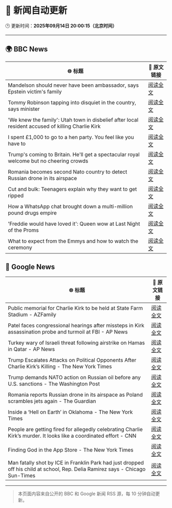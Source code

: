 # 🧠 新闻自动更新

🕒 更新时间：**2025年09月14日 20:00:15（北京时间）**

---

## 🌍 BBC News

| 🌐 标题 | 🔗 原文链接 |
|--------|-------------|
| Mandelson should never have been ambassador, says Epstein victim's family | [阅读全文](https://www.bbc.com/news/articles/c87ypx8gq3do?at_medium=RSS&at_campaign=rss) |
| Tommy Robinson tapping into disquiet in the country, says minister | [阅读全文](https://www.bbc.com/news/articles/cnvr5782yp3o?at_medium=RSS&at_campaign=rss) |
| 'We knew the family': Utah town in disbelief after local resident accused of killing Charlie Kirk | [阅读全文](https://www.bbc.com/news/articles/czew1nz17rro?at_medium=RSS&at_campaign=rss) |
| I spent £1,000 to go to a hen party. You feel like you have to | [阅读全文](https://www.bbc.com/news/articles/c930pyzygqxo?at_medium=RSS&at_campaign=rss) |
| Trump's coming to Britain. He'll get a spectacular royal welcome but no cheering crowds | [阅读全文](https://www.bbc.com/news/articles/cq5jgdvnll4o?at_medium=RSS&at_campaign=rss) |
| Romania becomes second Nato country to detect Russian drone in its airspace | [阅读全文](https://www.bbc.com/news/articles/c80g7g5rmlno?at_medium=RSS&at_campaign=rss) |
| Cut and bulk: Teenagers explain why they want to get ripped | [阅读全文](https://www.bbc.com/news/articles/cvg964v18l6o?at_medium=RSS&at_campaign=rss) |
| How a WhatsApp chat brought down a multi-million pound drugs empire | [阅读全文](https://www.bbc.com/news/articles/ckg4ej4l225o?at_medium=RSS&at_campaign=rss) |
| 'Freddie would have loved it': Queen wow at Last Night of the Proms | [阅读全文](https://www.bbc.com/news/articles/cwyn7lq1q1ro?at_medium=RSS&at_campaign=rss) |
| What to expect from the Emmys and how to watch the ceremony | [阅读全文](https://www.bbc.com/news/articles/c1mxlm42l9vo?at_medium=RSS&at_campaign=rss) |

## 📰 Google News

| 🌐 标题 | 🔗 原文链接 |
|--------|-------------|
| Public memorial for Charlie Kirk to be held at State Farm Stadium - AZFamily | [阅读全文](https://news.google.com/rss/articles/CBMilwFBVV95cUxOV0NXMEhhSVNXU0hET0IzZFhZVUI3RjA5WVJHRTJtUUdENlA3OXREbDRxOE1DSXNSRDk0X0hfZzROOHk0ck02U3FDaVlCNEhJMVI2dVZlektoYWRFTUczSm9Rem01RXd4SU41MjdTanBSdk9wYWlkd2R1a1lWbFpCaVhHZkZWc045YnpLWjRqMHBuX0Ixelp30gGrAUFVX3lxTE01RTNYMnFmVk80YnRURTdBRlRsMW0xNHJvLTNtVEdxMkxVdWIxdFJwczBDdHMyWGNDQ0s4VV9kUFlFVWt5bWFTaEhuMkhqRVB4ZjhiZ3pLMDNvMS1oV01WMXFrVUpERWJsMS1wM1R6UzJxaElLOWYxbDd1NkVCLUNuaC1OVm9UZWswRmc2enJKWHE3NmRNd1NVQVhwbS1Fd2hNNlFnLU1hY3BkUQ?oc=5) |
| Patel faces congressional hearings after missteps in Kirk assassination probe and turmoil at FBI - AP News | [阅读全文](https://news.google.com/rss/articles/CBMijAFBVV95cUxOa1BKLWxGUnlWWjhGNUpKN1NYclN3S29WLTNzUXFpc0FiMWFNcTdDVmtrTnlSOWNXN0VMS0lSczZXckswVGo4RnFGTVVTRlZwUWVrZXZBaXU5bWl0MzhKSnQ5ZlA2aGlSYnE1SW5sQ2I3ZlIzNElnd21Ya29waFJ2VUw0cXpEUFphQmxWRA?oc=5) |
| Turkey wary of Israeli threat following airstrike on Hamas in Qatar - AP News | [阅读全文](https://news.google.com/rss/articles/CBMijwFBVV95cUxNWlNWMDNfaEZicnBKbW1rQlcwX1hwWC0zVnNzRGFBY25xMkNQZGVteG8tbmtQaEhhTVcyN1JxWFVfZjFIOTd4QUhDRU4wMWhGU1MzZXhCZ1hna24xNUJKQjE2QlB3dU10WG5OQWc4eWlueUxzNlZqSHZ6TldxYlhnYkd1SlJtOGFrQnI0RVBrRQ?oc=5) |
| Trump Escalates Attacks on Political Opponents After Charlie Kirk’s Killing - The New York Times | [阅读全文](https://news.google.com/rss/articles/CBMiigFBVV95cUxNbGZ6Uk55Ylo2bzBWSFlIbXB3T1NGeWp6di1IeUVDR1A3ZFM0dy1VU3k3RFQwbzUyQWlqMXc2NXVQSllyRVR0VXJLOG84VEltSGpYeGpNYkpMSjA5SU94UnYwemhwZmlFcXdtRW5qbHNuY19OT19GSVMwOXkwc3M1Y1NNVXg3aDdubkE?oc=5) |
| Trump demands NATO action on Russian oil before any U.S. sanctions - The Washington Post | [阅读全文](https://news.google.com/rss/articles/CBMihwFBVV95cUxPMEZ0WGxYaVZHSWNUdG5ocXRDZHNWTDBsSXhmbXRueWlZSFBPaHZ3NkE2a1ZIRUxZRVcyVUVWclpndHdZcU9fVWNrY2Q3WHJMajU0emxiOFp1RWY0TnFrREJXaGp1MTJhQWk0YjJuQWp5WWl6c3pLMWJIb3c3a0oyblRUb1Jhakk?oc=5) |
| Romania reports Russian drone in its airspace as Poland scrambles jets again - The Guardian | [阅读全文](https://news.google.com/rss/articles/CBMivwFBVV95cUxNZGlUbTlaRjdaVmpYQVhTQmFCV2ZCdGkxWnE2Tm5XV2VMdGQ4d1BvOHZBUElYdTRqYjhNZzlaeERielpxeDFBa0M4bEh2RzVmaS05XzVmeHpmQUhYazRlWldkYUQ2ZjJLN2ZhdFNFc1U3UUx2S3UxZTFIVnVmaHd5REtqSmRKbEFwOE1VcnFSeXZPS2txUGRnZjRCeWVRMXphU2Qzbm05M1RMeGlITFVISmFLel9zdG1iVHpFWjJuSQ?oc=5) |
| Inside a ‘Hell on Earth’ in Oklahoma - The New York Times | [阅读全文](https://news.google.com/rss/articles/CBMihAFBVV95cUxOTS1JQlNaZDVaM1ZLTFZjLWltRXpPWG9nbXp3SWtpNFpJYzQ5TUxIV2dwQUlzOEJ2bjdWbXhFWDhEckJQaFY5c19OS1FkeDlxMGVHMzlqRnF1U1p4TThTMWtZaG91bjlEck4xVkdsSTB0TnhwU1Z2Mm5jWmFvSkx6VVgtTXU?oc=5) |
| People are getting fired for allegedly celebrating Charlie Kirk’s murder. It looks like a coordinated effort - CNN | [阅读全文](https://news.google.com/rss/articles/CBMifkFVX3lxTE5WaFRBZDVoYTFHWDI3MVRickZWVHFCeFRBVjNrczlHU3cybWVpbkFoclFETDU0djl2eEJSSXNPazVobEZ2YkFfbUY0XzdDQUJwdnBBbVgwYmp5b3hhbjVuQVJqZm4xZ2lDYWozbV9lMnBSNVZCS1lrYVJHU1lqUQ?oc=5) |
| Finding God in the App Store - The New York Times | [阅读全文](https://news.google.com/rss/articles/CBMiZEFVX3lxTE5mc0ZGTTk0V0VRVGdUS19ydzROWWRsN29DYlJIMWtTZ3ktMGhZNXFzZElIN0JVbW1EaGhkX0JETlRPa2VZUmJ5TTA3aTdJNGZfWGEtYTQ3TExXNkR4aldBNmllT3I?oc=5) |
| Man fatally shot by ICE in Franklin Park had just dropped off his child at school, Rep. Delia Ramirez says - Chicago Sun-Times | [阅读全文](https://news.google.com/rss/articles/CBMiqwFBVV95cUxOZGFjemRHMDEya1NvYjJSeHdkNTZkYmtYWXM0QU82SWc1YmxiS014aldoYXd6QzFYYTBCWmMzSjZDZG1XTEotcENmZzByVkEyM2pubkJsNkFxZXJlUlIwRGhVenExdklQeVV6UVBoRlQ2Qnp3d1FQVzdhQWktT085LVJVZnVjcEZvYVdTRUt0QXlOV1BhbDJ5cEQxRzcyWkU3MzlSS0RhR25vNDA?oc=5) |

---
> 本页面内容来自公开的 BBC 和 Google 新闻 RSS 源，每 10 分钟自动更新。